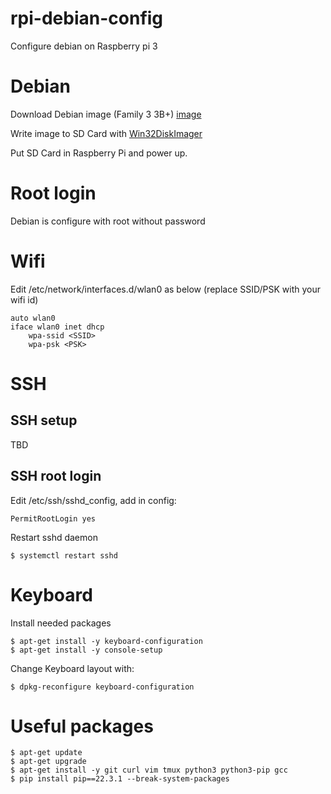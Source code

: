# rpi-debian-config
Configure debian on Raspberry pi 3

# Debian
Download Debian image (Family 3 3B+) [image](https://raspi.debian.net/tested-images/)

Write image to SD Card with [Win32DiskImager](https://sourceforge.net/projects/win32diskimager/)

Put SD Card in Raspberry Pi and power up.

# Root login
Debian is configure with root without password

# Wifi
Edit /etc/network/interfaces.d/wlan0 as below (replace SSID/PSK with your wifi id)

```Console
auto wlan0
iface wlan0 inet dhcp
    wpa-ssid <SSID>
    wpa-psk <PSK>
```

# SSH
## SSH setup
TBD

## SSH root login
Edit /etc/ssh/sshd_config, add in config:
```console
PermitRootLogin yes
```

Restart sshd daemon
```shell
$ systemctl restart sshd
```

# Keyboard
Install needed packages
```Console
$ apt-get install -y keyboard-configuration
$ apt-get install -y console-setup
```

Change Keyboard layout with:
```Console
$ dpkg-reconfigure keyboard-configuration
```

# Useful packages
```console
$ apt-get update
$ apt-get upgrade
$ apt-get install -y git curl vim tmux python3 python3-pip gcc
$ pip install pip==22.3.1 --break-system-packages
```
